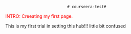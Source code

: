                                # courseera-test#
<p style="color:red">INTRO:
   Creeating my first page.
</p>
 <a>This is my first trial in setting this hub!!! little bit confused </a>
